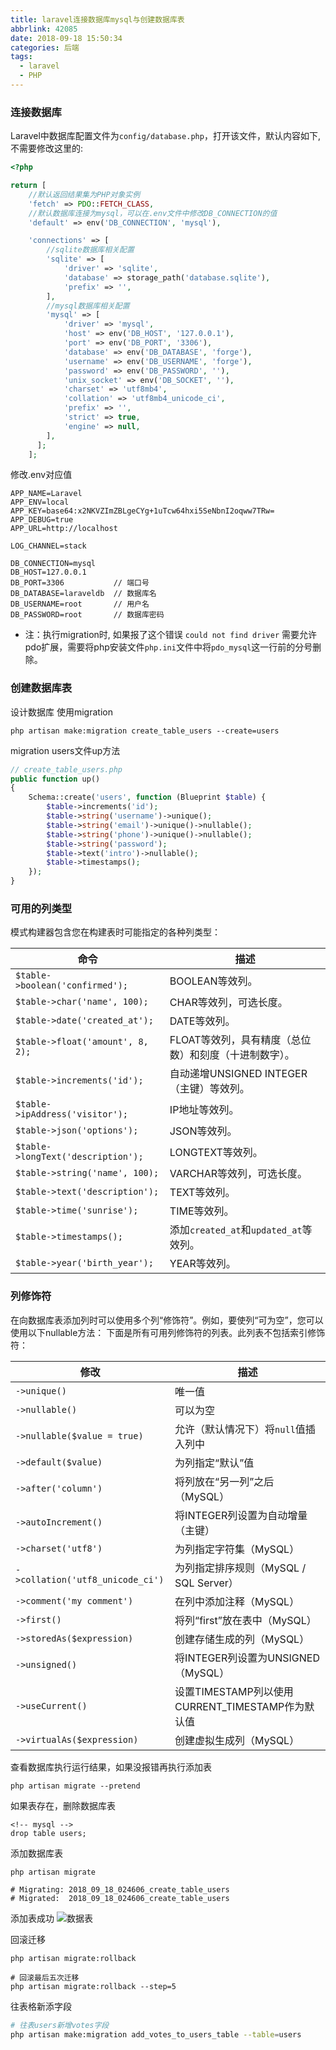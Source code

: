 ```yaml
---
title: laravel连接数据库mysql与创建数据库表
abbrlink: 42085
date: 2018-09-18 15:50:34
categories: 后端
tags:
  - laravel
  - PHP
---
```


### 连接数据库
Laravel中数据库配置文件为`config/database.php`，打开该文件，默认内容如下,不需要修改这里的:

```php
<?php

return [
    //默认返回结果集为PHP对象实例
    'fetch' => PDO::FETCH_CLASS,
    //默认数据库连接为mysql，可以在.env文件中修改DB_CONNECTION的值
    'default' => env('DB_CONNECTION', 'mysql'),

    'connections' => [
        //sqlite数据库相关配置
        'sqlite' => [
            'driver' => 'sqlite',
            'database' => storage_path('database.sqlite'),
            'prefix' => '',
        ],
        //mysql数据库相关配置
        'mysql' => [
            'driver' => 'mysql',
            'host' => env('DB_HOST', '127.0.0.1'),
            'port' => env('DB_PORT', '3306'),
            'database' => env('DB_DATABASE', 'forge'),
            'username' => env('DB_USERNAME', 'forge'),
            'password' => env('DB_PASSWORD', ''),
            'unix_socket' => env('DB_SOCKET', ''),
            'charset' => 'utf8mb4',
            'collation' => 'utf8mb4_unicode_ci',
            'prefix' => '',
            'strict' => true,
            'engine' => null,
        ],    
      ];
    ];
```

修改.env对应值
```
APP_NAME=Laravel
APP_ENV=local
APP_KEY=base64:x2NKVZImZBLgeCYg+1uTcw64hxi5SeNbnI2oqww7TRw=
APP_DEBUG=true
APP_URL=http://localhost

LOG_CHANNEL=stack

DB_CONNECTION=mysql
DB_HOST=127.0.0.1
DB_PORT=3306           // 端口号
DB_DATABASE=laraveldb  // 数据库名
DB_USERNAME=root       // 用户名
DB_PASSWORD=root       // 数据库密码
```
* 注：执行migration时, 如果报了这个错误 `could not find driver`
需要允许pdo扩展，需要将php安装文件`php.ini`文件中将`pdo_mysql`这一行前的分号删除。

### 创建数据库表
设计数据库 使用migration
```
php artisan make:migration create_table_users --create=users
```

migration users文件up方法
```php
// create_table_users.php
public function up()
{
    Schema::create('users', function (Blueprint $table) {
        $table->increments('id');
        $table->string('username')->unique();
        $table->string('email')->unique()->nullable();
        $table->string('phone')->unique()->nullable();
        $table->string('password');
        $table->text('intro')->nullable();
        $table->timestamps();
    });
}
```

### 可用的列类型
模式构建器包含您在构建表时可能指定的各种列类型：

命令    |   描述
-------      |     -------
`$table->boolean('confirmed');`   |   	BOOLEAN等效列。
`$table->char('name', 100);`    |   	CHAR等效列，可选长度。
`$table->date('created_at');`   |   	DATE等效列。
`$table->float('amount', 8, 2);`    |   	FLOAT等效列，具有精度（总位数）和刻度（十进制数字）。
`$table->increments('id');`   |   	自动递增UNSIGNED INTEGER（主键）等效列。
`$table->ipAddress('visitor');`   |   	IP地址等效列。
`$table->json('options');`    |   	JSON等效列。
`$table->longText('description');`    |   	LONGTEXT等效列。
`$table->string('name', 100);`    |   	VARCHAR等效列，可选长度。
`$table->text('description');`    |   	TEXT等效列。
`$table->time('sunrise');`    |   	TIME等效列。
`$table->timestamps();`   |   	添加`created_at`和`updated_at`等效列。
`$table->year('birth_year');`   |   	YEAR等效列。

### 列修饰符
在向数据库表添加列时可以使用多个列“修饰符”。例如，要使列“可为空”，您可以使用以下nullable方法：
下面是所有可用列修饰符的列表。此列表不包括索引修饰符：

修改  |    描述
-------      |     -----
`->unique()`          |   唯一值
`->nullable()`        | 	可以为空
`->nullable($value = true)`   | 	允许（默认情况下）将`null`值插入列中
`->default($value)`   | 	为列指定“默认”值
`->after('column')`	  |   将列放在“另一列”之后（MySQL）
`->autoIncrement()`   | 	将INTEGER列设置为自动增量（主键）
`->charset('utf8')`   | 	为列指定字符集（MySQL）
`->collation('utf8_unicode_ci')`    | 	为列指定排序规则（MySQL / SQL Server）
`->comment('my comment')`   | 	在列中添加注释（MySQL）
`->first()`   | 	将列“first”放在表中（MySQL）
`->storedAs($expression)`   | 	创建存储生成的列（MySQL）
`->unsigned()`    | 	将INTEGER列设置为UNSIGNED（MySQL）
`->useCurrent()`    | 	设置TIMESTAMP列以使用CURRENT_TIMESTAMP作为默认值
`->virtualAs($expression)`    | 	创建虚拟生成列（MySQL）


查看数据库执行运行结果，如果没报错再执行添加表
```
php artisan migrate --pretend
```

如果表存在，删除数据库表
```
<!-- mysql -->
drop table users;
```

添加数据库表
```
php artisan migrate

# Migrating: 2018_09_18_024606_create_table_users
# Migrated:  2018_09_18_024606_create_table_users
```

添加表成功
![数据表](42085/table.png)

回滚迁移
```
php artisan migrate:rollback

# 回滚最后五次迁移
php artisan migrate:rollback --step=5
```

往表格新添字段
```bash
# 往表users新增votes字段
php artisan make:migration add_votes_to_users_table --table=users
```
